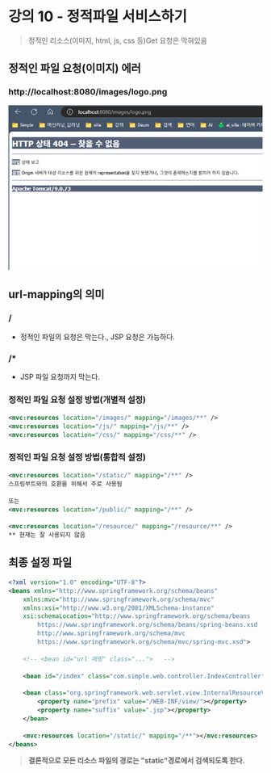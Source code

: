 # 강의 10 - 정적파일 서비스하기
> 정적인 리소스(이미지, html, js, css 등)Get 요청은 막혀있음
## 정적인 파일 요청(이미지) 에러
### http://localhost:8080/images/logo.png
![image](error_image_req.png)
> 
## url-mapping의 의미
### <url-pattern>/</url-pattern>
- 정적인 파일의 요청은 막는다., JSP 요청은 가능하다.

### <url-pattern>/*</url-pattern>
- JSP 파일 요청까지 막는다.

### 정적인 파일 요청 설정 방법(개별적 설정)
```xml
<mvc:resources location="/images/" mapping="/images/**" />
<mvc:resources location="/js/" mapping="/js/**" />
<mvc:resources location="/css/" mapping="/css/**" />
```
### 정적인 파일 요청 설정 방법(통합적 설정)
```xml
<mvc:resources location="/static/" mapping="/**" />
스프링부트와의 호환을 위해서 주로 사용됨

또는
<mvc:resources location="/public/" mapping="/**" />

<mvc:resources location="/resource/" mapping="/resource/**" />
** 현재는 잘 사용되지 않음
```

## 최종 설정 파일
```xml
<?xml version="1.0" encoding="UTF-8"?>
<beans xmlns="http://www.springframework.org/schema/beans"
    xmlns:mvc="http://www.springframework.org/schema/mvc"
    xmlns:xsi="http://www.w3.org/2001/XMLSchema-instance"
    xsi:schemaLocation="http://www.springframework.org/schema/beans
        https://www.springframework.org/schema/beans/spring-beans.xsd
        http://www.springframework.org/schema/mvc
        https://www.springframework.org/schema/mvc/spring-mvc.xsd">

	<!-- <bean id="url 매핑" class="...">   -->
    
    <bean id="/index" class="com.simple.web.controller.IndexController" />  
    
    <bean class="org.springframework.web.servlet.view.InternalResourceViewResolver">
    	<property name="prefix" value="/WEB-INF/view/"></property>
    	<property name="suffix" value=".jsp"></property>
    </bean>    
    
    <mvc:resources location="/static/" mapping="/**"></mvc:resources>
</beans>
```
> **결론적으로 모든 리소스 파일의 경로는 "static"경로에서 검색되도록 한다.**
